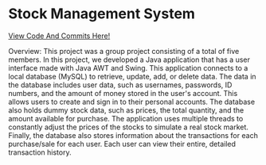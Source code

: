 # Stock Management System

[View Code And Commits Here!](https://github.com/CS3560-02-Group1/Stock-Management-System)

Overview: This project was a group project consisting of a total of five members. In this project, we developed a Java application that has a user interface made with Java AWT and Swing. This application connects to a local database (MySQL) to retrieve, update, add, or delete data. The data in the database includes user data, such as usernames, passwords, ID numbers, and the amount of money stored in the user's account. This allows users to create and sign in to their personal accounts. The database also holds dummy stock data, such as prices, the total quantity, and the amount available for purchase. The application uses multiple threads to constantly adjust the prices of the stocks to simulate a real stock market. Finally, the database also stores information about the transactions for each purchase/sale for each user. Each user can view their entire, detailed transaction history.
